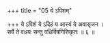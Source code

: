 +++
title = "05 ये ऽपिशम्"

+++
ये ऽपिशं ये ऽदिहं य आस्यं ये अवासृजन ।  
सर्वे ते वध्रयः सन्तु वध्रिर्विषगिरिष्कृतः ॥ ६ ॥